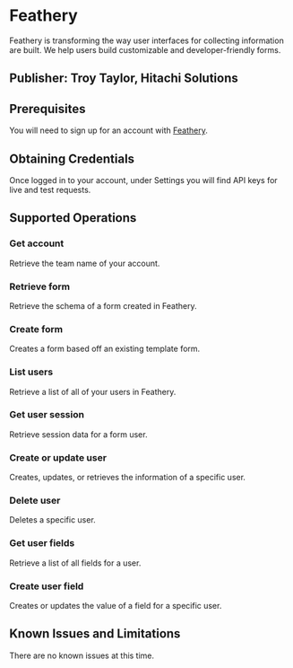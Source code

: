 # Feathery
Feathery is transforming the way user interfaces for collecting information are built. We help users build customizable and developer-friendly forms.

## Publisher: Troy Taylor, Hitachi Solutions

## Prerequisites
You will need to sign up for an account with [Feathery](https://app.feathery.io/#Sign%20Up).

## Obtaining Credentials
Once logged in to your account, under Settings you will find API keys for live and test requests.

## Supported Operations
### Get account
Retrieve the team name of your account.
### Retrieve form
Retrieve the schema of a form created in Feathery.
### Create form
Creates a form based off an existing template form.
### List users
Retrieve a list of all of your users in Feathery.
### Get user session
Retrieve session data for a form user.
### Create or update user
Creates, updates, or retrieves the information of a specific user.
### Delete user
Deletes a specific user.
### Get user fields
Retrieve a list of all fields for a user.
### Create user field
Creates or updates the value of a field for a specific user.

## Known Issues and Limitations
There are no known issues at this time.
